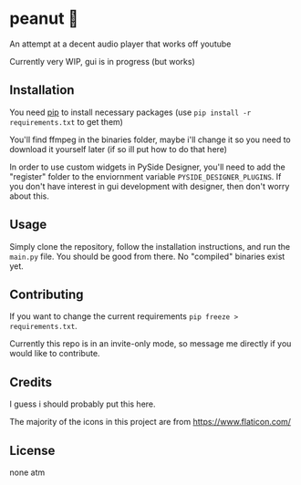 # peanut 🥜

An attempt at a decent audio player that works off youtube

Currently very WIP, gui is in progress (but works)

## Installation

You need [pip](https://pip.pypa.io/en/stable/) to install necessary packages (use `pip install -r requirements.txt` to get them)

You'll find ffmpeg in the binaries folder, maybe i'll change it so you need to download it yourself later (if so ill put how to do that here)

In order to use custom widgets in PySide Designer, you'll need to add the "register" folder to the enviornment variable `PYSIDE_DESIGNER_PLUGINS`. If you don't have interest in gui development with designer, then don't worry about this.

## Usage

Simply clone the repository, follow the installation instructions, and run the `main.py` file. You should be good from there. No "compiled" binaries exist yet.

## Contributing

If you want to change the current requirements `pip freeze > requirements.txt`.

Currently this repo is in an invite-only mode, so message me directly if you would like to contribute.

## Credits

I guess i should probably put this here.

The majority of the icons in this project are from https://www.flaticon.com/

## License

none atm